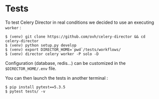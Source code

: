 Tests
=====

To test Celery Director in real conditions we decided to use an executing `worker` :

```
$ (venv) git clone https://github.com/ovh/celery-director && cd celery-director
$ (venv) python setup.py develop
$ (venv) export DIRECTOR_HOME=`pwd`/tests/workflows/
$ (venv) director celery worker -P solo -D
```

Configuration (database, redis...) can be customized in the `$DIRECTOR_HOME/.env` file.

You can then launch the tests in another terminal :

```
$ pip install pytest==5.3.5
$ pytest tests/ -v
```
